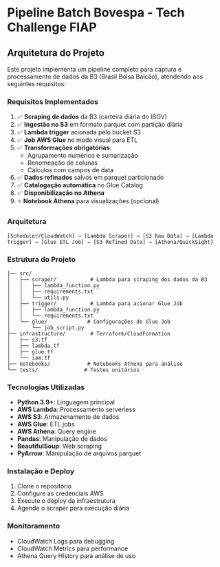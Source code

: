 # Pipeline Batch Bovespa - Tech Challenge FIAP

## Arquitetura do Projeto

Este projeto implementa um pipeline completo para captura e processamento de dados da B3 (Brasil Bolsa Balcão), atendendo aos seguintes requisitos:

### Requisitos Implementados

1. ✅ **Scraping de dados** da B3 (carteira diária do IBOV)
2. ✅ **Ingestão no S3** em formato parquet com partição diária
3. ✅ **Lambda trigger** acionada pelo bucket S3
4. ✅ **Job AWS Glue** no modo visual para ETL
5. ✅ **Transformações obrigatórias**:
   - Agrupamento numérico e sumarização
   - Renomeação de colunas
   - Cálculos com campos de data
6. ✅ **Dados refinados** salvos em parquet particionado
7. ✅ **Catalogação automática** no Glue Catalog
8. ✅ **Disponibilização no Athena**
9. ⭐ **Notebook Athena** para visualizações (opcional)

### Arquitetura

```
[Scheduler/CloudWatch] → [Lambda Scraper] → [S3 Raw Data] → [Lambda Trigger] → [Glue ETL Job] → [S3 Refined Data] → [Athena/QuickSight]
```

### Estrutura do Projeto

```
├── src/
│   ├── scraper/           # Lambda para scraping dos dados da B3
│   │   ├── lambda_function.py
│   │   ├── requirements.txt
│   │   └── utils.py
│   ├── trigger/           # Lambda para acionar Glue Job
│   │   ├── lambda_function.py
│   │   └── requirements.txt
│   └── glue/             # Configurações do Glue Job
│       └── job_script.py
├── infrastructure/        # Terraform/CloudFormation
│   ├── s3.tf
│   ├── lambda.tf
│   ├── glue.tf
│   └── iam.tf
├── notebooks/            # Notebooks Athena para análise
└── tests/               # Testes unitários
```

### Tecnologias Utilizadas

- **Python 3.9+**: Linguagem principal
- **AWS Lambda**: Processamento serverless
- **AWS S3**: Armazenamento de dados
- **AWS Glue**: ETL jobs
- **AWS Athena**: Query engine
- **Pandas**: Manipulação de dados
- **BeautifulSoup**: Web scraping
- **PyArrow**: Manipulação de arquivos parquet

### Instalação e Deploy

1. Clone o repositório
2. Configure as credenciais AWS
3. Execute o deploy da infraestrutura
4. Agende o scraper para execução diária

### Monitoramento

- CloudWatch Logs para debugging
- CloudWatch Metrics para performance
- Athena Query History para análise de uso
